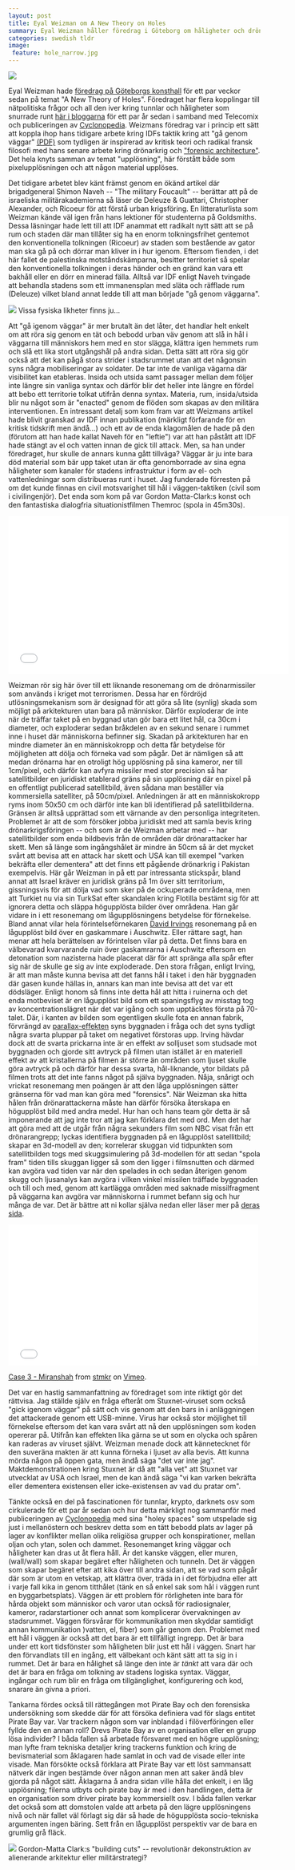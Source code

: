 ```yaml
---
layout: post
title: Eyal Weizman om A New Theory on Holes
summary: Eyal Weizman håller föredrag i Göteborg om håligheter och drönare 
categories: swedish tldr
image:
 feature: hole_narrow.jpg
---
```


![](images/weizman.jpg)

Eyal Weizman hade [föredrag på Göteborgs konsthall](http://skogen.pm/archive/2013/block-14/) för ett par veckor sedan på temat "A New Theory of Holes". Föredraget har flera kopplingar till nätpolitiska frågor och all den iver kring tunnlar och håligheter som snurrade runt [här i bloggarna](http://copyriot.se/2010/01/13/pirate-politics-from-accelerationism-to-escalationism/) för ett par år sedan i samband med Telecomix och publiceringen av [Cyclonopedia](http://wiki.magnu.se/wiki/ref:negarestani2008cyclonopedia). Weizmans föredrag var i princip ett sätt att koppla ihop hans tidigare arbete kring IDFs taktik kring att "gå genom väggar" [(PDF)](http://roundtable.kein.org/files/roundtable/Weizman_lethal%20theory.pdf) som tydligen är inspirerad av kritisk teori och radikal fransk filosofi med hans senare arbete kring drönarkrig och ["forensic architecture"](http://www.forensic-architecture.org/). Det hela knyts samman av temat "upplösning", här förstått både som pixelupplösningen och att någon material upplöses. 

Det tidigare arbetet blev känt främst genom en ökänd artikel där brigadgeneral Shimon Naveh -- "The military Foucault" -- berättar att på de israeliska militärakademierna så läser de Deleuze & Guattari, Christopher Alexander, och Ricoeur för att förstå urban krigsföring. En litteraturlista som Weizman kände väl igen från hans lektioner för studenterna på Goldsmiths. Dessa läsningar hade lett till att IDF anammat ett radikalt nytt sätt att se på rum och staden där man tillåter sig ha en enorm tolkningsfrihet gentemot den konventionella tolkningen (Ricoeur) av staden som bestående av gator man ska gå på och dörrar man kliver in i hur igenom. Eftersom fienden, i det här fallet de palestinska motståndskämparna, besitter territoriet så spelar den konventionella tolkningen i deras händer och en gränd kan vara ett bakhåll eller en dörr en minerad fälla. Alltså var IDF enligt Naveh tvingade att behandla stadens som ett immanensplan med släta och räfflade rum (Deleuze) vilket bland annat ledde till att man började "gå genom väggarna".

![](http://files.magnu.se/navehfoucault.png)
Vissa fysiska likheter finns ju...

Att "gå igenom väggar" är mer brutalt än det låter, det handlar helt enkelt om att röra sig genom en tät och bebodd urban väv genom att slå in hål i väggarna till människors hem med en stor slägga, klättra igen hemmets rum och slå ett lika stort utgångshål på andra sidan. Detta sätt att röra sig gör också att det kan pågå stora strider i stadsrummet utan att det någonsin syns några mobiliseringar av soldater. De tar inte de vanliga vägarna där visibilitet kan etableras. Insida och utsida samt passager mellan dem följer inte längre sin vanliga syntax och därför blir det heller inte längre en fördel att bebo ett territorie tolkat utifrån denna syntax. Materia, rum, insida/utsida blir nu något som är "enacted" genom de flöden som skapas av den militära interventionen. En intressant detalj som kom fram var att Weizmans artikel hade blivit granskad av IDF innan publikation (märkligt förfarande för en kritisk tidskrift men ändå...) och ett av de enda klagomålen de hade på den (förutom att han hade kallat Naveh för en "leftie") var att han påstått att IDF hade stängt av el och vatten innan de gick till attack. Men, sa han under föredraget, hur skulle de annars kunna gått tillväga? Väggar är ju inte bara död material som bär upp taket utan är ofta genomborrade av sina egna håligheter som kanaler för stadens infrastruktur i form av el- och vattenledningar som distribueras runt i huset. Jag funderade förresten på om det kunde finnas en civil motsvarighet till hål i väggen-taktiken (civil som i civilingenjör). Det enda som kom på var Gordon Matta-Clark:s konst och den fantastiska dialogfria situationistfilmen Themroc (spola in 45m30s).

<iframe width="560" height="315" src="//www.youtube.com/embed/xY2kOnsFGfo" frameborder="0" allowfullscreen></iframe>

Weizman rör sig här över till ett liknande resonemang om de drönarmissiler som används i kriget mot terrorismen. Dessa har en fördröjd utlösningsmekanism som är designad för att göra så lite (synlig) skada som möjligt på arkitekturen utan bara på människor. Därför exploderar de inte när de träffar taket på en byggnad utan gör bara ett litet hål, ca 30cm i diameter, och exploderar sedan bråkdelen av en sekund senare i rummet inne i huset där människorna befinner sig. Skadan på arkitekturen har en mindre diameter än en människokropp och detta får betydelse för möjligheten att dölja och förneka vad som pågår. Det är nämligen så att medan drönarna har en otroligt hög upplösning på sina kameror, ner till 1cm/pixel, och därför kan avfyra missiler med stor precision så har satellitbilder en juridiskt etablerad gräns på sin upplösning där en pixel på en offentligt publicerad satellitbild, även sådana man beställer via kommersiella satelliter, på 50cm/pixel. Anledningen är att en människokropp ryms inom 50x50 cm och därför inte kan bli identifierad på satellitbilderna. Gränsen är alltså upprättad som ett värnande av den personliga integriteten. Problemet är att de som försöker jobba juridiskt med att samla bevis kring drönarkrigsföringen -- och som är de Weizman arbetar med -- har satellitbilder som enda bildbevis från de områden där drönarattacker har skett. Men så länge som ingångshålet är mindre än 50cm så är det mycket svårt att bevisa att en attack har skett och USA kan till exempel "varken bekräfta eller dementera" att det finns ett pågående drönarkrig i Pakistan exempelvis. Här går Weizman in på ett par intressanta stickspår, bland annat att Israel kräver en juridisk gräns på 1m över sitt territorium, gissningsvis för att dölja vad som sker på de ockuperade områdena, men att Turkiet nu via sin TurkSat efter skandalen kring Flotilla bestämt sig för att ignorera detta och släppa högupplösta bilder över områdena. Han går vidare in i ett resonemang om lågupplösningens betydelse för förnekelse. Bland annat vilar hela förintelseförnekaren [David Irvings](http://sv.wikipedia.org/wiki/David_Irving) resonemang på en lågupplöst bild över en gaskammare i Auschwitz. Eller rättare sagt, han menar att hela berättelsen av förintelsen vilar på detta. Det finns bara en välbevarad  kvarvarande ruin över gaskamrarna i Auschwitz eftersom en detonation som nazisterna hade placerat där för att spränga alla spår efter sig när de skulle ge sig av inte exploderade. Den stora frågan, enligt Irving, är att man måste kunna bevisa att det fanns hål i taket i den här byggnaden där gasen kunde hällas in, annars kan man inte bevisa att det var ett dödsläger. Enligt honom så finns inte detta hål att hitta i ruinerna och det enda motbeviset är en lågupplöst bild som ett spaningsflyg av misstag tog av koncentrationslägret när det var igång och som upptäcktes första på 70-talet. Där, i kanten av bilden som egentligen skulle fota en annan fabrik, förvrängd av [parallax-effekten](http://en.wikipedia.org/wiki/Parallax#Photogrammetric_parallax) syns byggnaden i fråga och det syns tydligt några svarta pluppar på taket om negativet förstoras upp. Irving hävdar dock att de svarta prickarna inte är en effekt av solljuset som studsade mot byggnaden och gjorde sitt avtryck på filmen utan istället är en materiell effekt av att kristallerna på filmen är större än områden som ljuset skulle göra avtryck på och därför har dessa svarta, hål-liknande, ytor bildats på filmen trots att det inte fanns något på själva byggnaden. Nåja, snårigt och vrickat resonemang men poängen är att den låga upplösningen sätter gränserna för vad man kan göra med "forensics". När Weizman ska hitta hålen från drönarattackerna måste han därför försöka återskapa en högupplöst bild med andra medel. Hur han och hans team gör detta är så imponerande att jag inte tror att jag kan förklara det med ord. Men det har att göra med att de utgår från några sekunders film som NBC visat från ett drönarangrepp; lyckas identifiera byggnaden på en lågupplöst satellitbild; skapar en 3d-modell av den; korrelerar skuggan vid tidpunkten som satellitbilden togs med skuggsimulering på 3d-modellen för att sedan "spola fram" tiden tills skuggan ligger så som den ligger i filmsnutten och därmed kan avgöra vad tiden var när den spelades in och sedan återigen genom skugg och ljusanalys kan avgöra i vilken vinkel missilen träffade byggnaden och till och med, genom att kartlägga områden med saknade missilfragment på väggarna kan avgöra var människorna i rummet befann sig och hur många de var. Det är bättre att ni kollar själva nedan eller läser mer på [deras sida](http://www.forensic-architecture.org/investigations/drone-strike-visualisations/).

<iframe src="//player.vimeo.com/video/75702711" width="500" height="281" frameborder="0" webkitallowfullscreen mozallowfullscreen allowfullscreen></iframe> <p><a href="http://vimeo.com/75702711">Case 3 - Miranshah</a> from <a href="http://vimeo.com/stmkr">stmkr</a> on <a href="https://vimeo.com">Vimeo</a>.</p>


Det var en hastig sammanfattning av föredraget som inte riktigt gör det rättvisa. Jag ställde själv en fråga efteråt om Stuxnet-viruset som också "gick igenom väggar" på sätt och vis genom att den bars in i anläggningen det attackerade genom ett USB-minne. Virus har också stor möjlighet till förnekelse eftersom det kan vara svårt att nå den upplösningen som koden opererar på. Utifrån kan effekten lika gärna se ut som en olycka och spåren kan raderas av viruset självt. Weizman menade dock att kännetecknet för den suveräna makten är att kunna förneka i ljuset av alla bevis. Att kunna mörda någon på öppen gata, men ändå säga "det var inte jag". Maktdemonstrationen kring Stuxnet är då att "alla vet" att Stuxnet var utvecklat av USA och Israel, men de kan ändå säga "vi kan varken bekräfta eller dementera existensen eller icke-existensen av vad du pratar om".

Tänkte också en del på fascinationen för tunnlar, krypto, darknets osv som cirkulerade för ett par år sedan och hur detta märkligt nog sammanför med publiceringen av [Cyclonopedia](http://wiki.magnu.se/wiki/ref:negarestani2008cyclonopedia) med sina "holey spaces" som utspelade sig just i mellanöstern och beskrev detta som en tätt bebodd plats av lager på lager av konflikter mellan olika religiösa grupper och konspirationer, mellan oljan och ytan, solen och dammet. Resonemanget kring väggar och håligheter kan dras ut åt flera håll. Är det kanske väggen, eller muren, (wall/wall) som skapar begäret efter håligheten och tunneln. Det är väggen som skapar begäret efter att kika över till andra sidan, att se vad som pågår där som är utom en vetskap, att klättra över, träda in i det förbjudna eller att i varje fall kika in genom titthålet (tänk en så enkel sak som hål i väggen runt en byggarbetsplats). Väggen är ett problem för rörligheten inte bara för hårda objekt som människor och varor utan också för radiosignaler, kameror, radarstartioner och annat som komplicerar övervakningen av stadsrummet. Väggen försvårar för kommunikation men skyddar samtidigt annan kommunikation )vatten, el, fiber) som går genom den. Problemet med ett hål i väggen är också att det bara är ett tillfälligt ingrepp. Det är bara under ett kort tidsfönster som håligheten blir just ett hål i väggen. Snart har den förvandlats till en ingång, ett välbekant och känt sätt att ta sig in i rummet. Det är bara en hålighet så länge den inte är *tänkt* att vara där och det är bara en fråga om tolkning av stadens logiska syntax. Väggar, ingångar och rum blir en fråga om tillgänglighet, konfigurering och kod, snarare än givna a priori. 

Tankarna fördes också till rättegången mot Pirate Bay och den forensiska undersökning som skedde där för att försöka definiera vad för slags entitet Pirate Bay var. Var trackern någon som var inblandad i filöverföringen eller fyllde den en annan roll? Drevs Pirate Bay av en organisation eller en grupp lösa individer? I båda fallen så arbetade försvaret med en högre upplösning; man lyfte fram tekniska detaljer kring trackerns funktion och kring de bevismaterial som åklagaren hade samlat in och vad de visade eller inte visade. Man försökte också förklara att Pirate Bay var ett löst sammansatt nätverk där ingen bestämde över någon annan men att saker ändå blev gjorda på något sätt. Åklagarna å andra sidan ville hålla det enkelt, i en låg upplösning; filerna utbyts och pirate bay är med i den handlingen, detta är en organisation som driver pirate bay kommersiellt osv. I båda fallen verkar det också som att domstolen valde att arbeta på den lägre upplösningens nivå och när fallet väl förlagt sig där så hade de högupplösta socio-tekniska argumenten ingen bäring. Sett från en lågupplöst perspektiv var de bara en grumlig grå fläck.

![](http://creativecampusproject.com/wp-content/uploads/2011/09/conicalIntersect.jpeg)
Gordon-Matta Clark:s "building cuts" -- revolutionär dekonstruktion av alienerande arkitektur eller militärstrategi?

